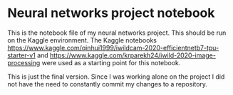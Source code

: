 # Neural networks project notebook
This is the notebook file of my neural networks project. 
This should be run on the Kaggle environment. 
The Kaggle notebooks https://www.kaggle.com/qinhui1999/iwildcam-2020-efficientnetb7-tpu-starter-v1 and https://www.kaggle.com/krparekh24/iwild-2020-image-processing were used as a starting point for this notebook.

This is just the final version. Since I was working alone on the project I did not have the need to constantly commit my changes to a repository.
